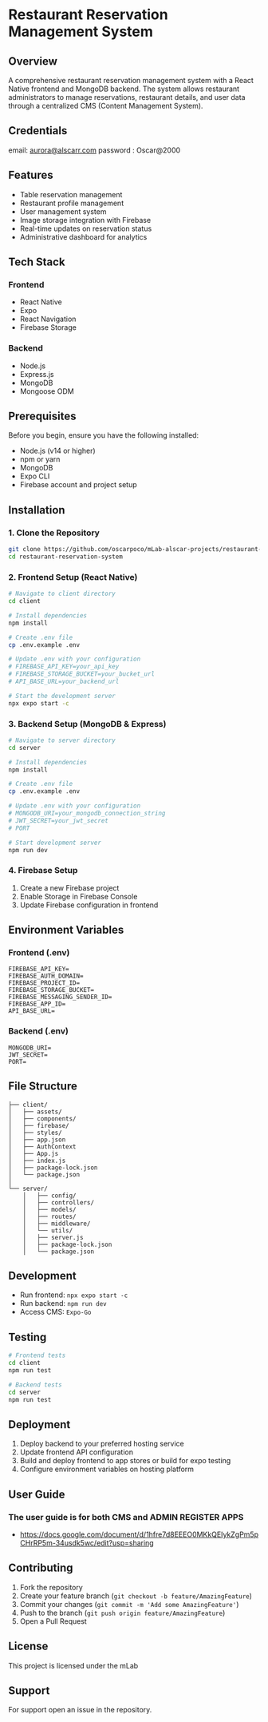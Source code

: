 # Restaurant Reservation Management System

## Overview
A comprehensive restaurant reservation management system with a React Native frontend and MongoDB backend. The system allows restaurant administrators to manage reservations, restaurant details, and user data through a centralized CMS (Content Management System).

## Credentials
email: aurora@alscarr.com
password : Oscar@2000

## Features
- Table reservation management
- Restaurant profile management
- User management system 
- Image storage integration with Firebase
- Real-time updates on reservation status
- Administrative dashboard for analytics

## Tech Stack
### Frontend
- React Native
- Expo
- React Navigation
- Firebase Storage 

### Backend
- Node.js
- Express.js
- MongoDB
- Mongoose ODM

## Prerequisites
Before you begin, ensure you have the following installed:
- Node.js (v14 or higher)
- npm or yarn
- MongoDB
- Expo CLI
- Firebase account and project setup

## Installation

### 1. Clone the Repository
```bash
git clone https://github.com/oscarpoco/mLab-alscar-projects/restaurant-reservation-cms.git
cd restaurant-reservation-system
```

### 2. Frontend Setup (React Native)
```bash
# Navigate to client directory
cd client

# Install dependencies
npm install

# Create .env file
cp .env.example .env

# Update .env with your configuration
# FIREBASE_API_KEY=your_api_key
# FIREBASE_STORAGE_BUCKET=your_bucket_url
# API_BASE_URL=your_backend_url

# Start the development server
npx expo start -c
```

### 3. Backend Setup (MongoDB & Express)
```bash
# Navigate to server directory
cd server

# Install dependencies
npm install

# Create .env file
cp .env.example .env

# Update .env with your configuration
# MONGODB_URI=your_mongodb_connection_string
# JWT_SECRET=your_jwt_secret
# PORT

# Start development server
npm run dev
```

### 4. Firebase Setup
1. Create a new Firebase project
2. Enable Storage in Firebase Console
3. Update Firebase configuration in frontend

## Environment Variables

### Frontend (.env)
```
FIREBASE_API_KEY=
FIREBASE_AUTH_DOMAIN=
FIREBASE_PROJECT_ID=
FIREBASE_STORAGE_BUCKET=
FIREBASE_MESSAGING_SENDER_ID=
FIREBASE_APP_ID=
API_BASE_URL=
```

### Backend (.env)
```
MONGODB_URI=
JWT_SECRET=
PORT=
```

## File Structure
```
├── client/
│   ├── assets/
│   ├── components/
│   ├── firebase/
│   ├── styles/
│   ├── app.json
│   ├── AuthContext
│   ├── App.js
│   ├── index.js
│   ├── package-lock.json
│   └── package.json
│
└── server/
    │   ├── config/
    │   ├── controllers/
    │   ├── models/
    │   ├── routes/
    │   ├── middleware/
    │   └── utils/
    │   ├── server.js
    │   ├── package-lock.json
    │   └── package.json
```

## Development
- Run frontend: `npx expo start -c`
- Run backend: `npm run dev`
- Access CMS: `Expo-Go`

## Testing
```bash
# Frontend tests
cd client
npm run test

# Backend tests
cd server
npm run test
```

## Deployment
1. Deploy backend to your preferred hosting service
2. Update frontend API configuration
3. Build and deploy frontend to app stores or build for expo testing
4. Configure environment variables on hosting platform

## User Guide
### The user guide is for both CMS and ADMIN REGISTER APPS
- https://docs.google.com/document/d/1hfre7d8EEEO0MKkQEIykZgPm5pCHrRP5m-34usdk5wc/edit?usp=sharing

## Contributing
1. Fork the repository
2. Create your feature branch (`git checkout -b feature/AmazingFeature`)
3. Commit your changes (`git commit -m 'Add some AmazingFeature'`)
4. Push to the branch (`git push origin feature/AmazingFeature`)
5. Open a Pull Request

## License
This project is licensed under the mLab 

## Support
For support open an issue in the repository.
